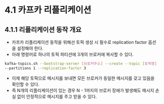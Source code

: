 # 4.1 카프카 리플리케이션

## 4.1.1 리플리케이션 동작 개요

- 카프카 리플리케이션 동작을 위해선 토픽 생성 시 필수로 replication factor 옵션을 설정해야 한다.
- 아래 명령어로 하나의 토픽 파티션에 3개의 브로커에 복사할 수 있다.

```bash
kafka-topics.sh --bootstrap-server [브로커주소] --create --topic [토픽명] 
--partitions 1 --replication-factor 3
```

- 이제 해당 토픽으로 메시지를 보내면 모든 브로커가 동일한 메시지를 갖고 있음을 확인할 수 있다.
- 즉 N개의 리플리케이션이 있는 경우 N - 1까지의 브로커 장애가 발생해도 메시지 손실 없이 안정적으로 메시지를 주고 받을 수 있다.
